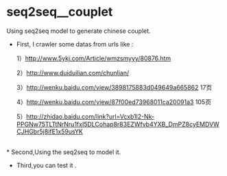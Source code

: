 # seq2seq__couplet
Using seq2seq model to generate chinese couplet.
* First, I crawler some datas from urls like :

  1）http://www.5ykj.com/Article/wmzsmyyy/80876.htm  

  2）http://www.duiduilian.com/chunlian/ 

  3）http://wenku.baidu.com/view/3898175883d049649a665862   17页

  4）http://wenku.baidu.com/view/87f00ed73968011ca20091a3 105页

  5）http://zhidao.baidu.com/link?url=Vcxb1l2-Nk-PPGNw75TLTtNrNru1fxI5DLCohap8r83EZWfvb4YXB_DmPZ8cyEMDVWCJHGbr5j8ifE1x59usYK
<br>
* Second,Using the seq2seq to model it.

* Third,you can test it .
